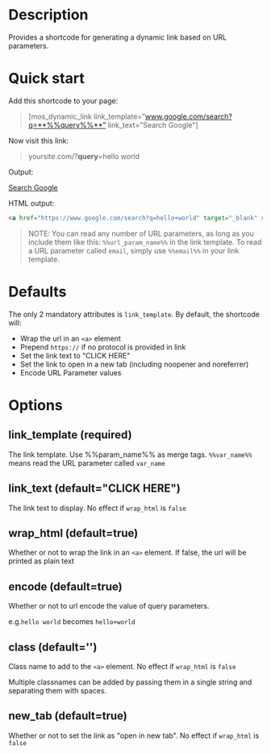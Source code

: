 # Description

Provides a shortcode for generating a dynamic link based on URL parameters.

# Quick start

Add this shortcode to your page:
> [mos_dynamic_link link_template=”www.google.com/search?q=**%%query%%**” link_text="Search Google"]

Now visit this link:

> yoursite.com/?**query**=hello world

Output:

<a href="https://www.google.com/search?q=hello+world" target="_blank" rel="noopener noreferrer">Search Google</a>

HTML output:

```html
<a href="https://www.google.com/search?q=hello+world" target="_blank" rel="noopener noreferrer">Search Google</a>
```

> NOTE: You can read any number of URL parameters, as long as you include them like this: `%%url_param_name%%` in the link template. To read a URL parameter called `email`, simply use `%%email%%` in your link template.

# Defaults

The only 2 mandatory attributes is `link_template`. By default, the shortcode will:

- Wrap the url in an `<a>` element
- Prepend `https://` if no protocol is provided in link
- Set the link text to "CLICK HERE"
- Set the link to open in a new tab (including noopener and noreferrer)
- Encode URL Parameter values

# Options

## link_template (required)

The link template. Use %%param_name%% as merge tags. `%%var_name%%` means read the URL parameter called `var_name`

## link_text (default="CLICK HERE")

The link text to display. No effect if `wrap_html` is `false`

## wrap_html (default=true)

Whether or not to wrap the link in an `<a>` element. If false, the url will be printed as plain text


## encode (default=true)

Whether or not to url encode the value of query parameters.

e.g.`hello world` becomes `hello+world`

## class (default='')

Class name to add to the `<a>` element. No effect if `wrap_html` is `false`

Multiple classnames can be added by passing them in a single string and separating them with spaces.

## new_tab (default=true)

Whether or not to set the link as "open in new tab". No effect if `wrap_html` is `false`